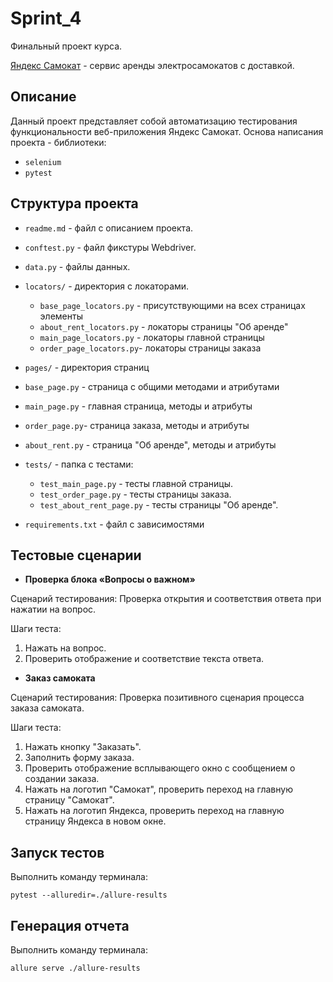 # Sprint_4


Финальный проект курса.

[Яндекс Самокат](https://qa-scooter.praktikum-services.ru/) - сервис аренды электросамокатов c доставкой.


## Описание

Данный проект представляет собой автоматизацию тестирования функциональности веб-приложения Яндекс Самокат.
Основа написания проекта - библиотеки:
- `selenium`
- `pytest`



## Структура проекта

- `readme.md` - файл с описанием проекта.
- `conftest.py` - файл фикстуры Webdriver.
- `data.py` - файлы данных.
- `locators/` - директория с локаторами.
  - `base_page_locators.py` - присутствующими на всех страницах элементы
  - `about_rent_locators.py` - локаторы страницы "Об аренде"
  - `main_page_locators.py` -  локаторы главной страницы
  - `order_page_locators.py`-  локаторы страницы заказа

- `pages/` - директория страниц
- `base_page.py` - страница с общими методами и атрибутами 
- `main_page.py` - главная страница, методы и атрибуты
- `order_page.py`- страница заказа, методы и атрибуты
- `about_rent.py` - страница "Об аренде", методы и атрибуты

- `tests/` - папка с тестами:

  - `test_main_page.py` - тесты главной страницы.
  - `test_order_page.py` - тесты страницы заказа.
  - `test_about_rent_page.py` - тесты страницы "Об аренде".
- `requirements.txt` - файл с зависимостями



## Тестовые сценарии

- **Проверка блока «Вопросы о важном»**

Сценарий тестирования: Проверка открытия и соответствия ответа при нажатии на вопрос.

Шаги теста:

1. Нажать на вопрос.
2. Проверить отображение и соответствие текста ответа.

- **Заказ самоката**

Сценарий тестирования: Проверка позитивного сценария процесса заказа самоката.

Шаги теста:

1. Нажать кнопку "Заказать".
2. Заполнить форму заказа.
3. Проверить отображение всплывающего окно с сообщением о создании заказа.
4. Нажать на логотип "Самокат", проверить переход на главную страницу "Самокат".
5. Нажать на логотип Яндекса, проверить переход на главную страницу Яндекса в новом окне.


## Запуск тестов

Выполнить команду терминала:

`pytest --alluredir=./allure-results`

## Генерация отчета

Выполнить команду терминала:

`allure serve ./allure-results`


